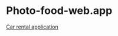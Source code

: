# Photo-food-web.app
[Car rental application](https://10volo.github.io/Photo-food-web.app/index/html)